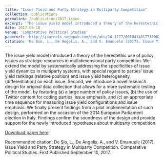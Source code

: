 ```yaml
---
title: "Issue Yield and Party Strategy in Multiparty Competition"
collection: publications
permalink: /publication/2017-issue
excerpt: 'The issue yield model introduced a theory of the herestethic use of policy issues as strategic resources in multidimensional party competition. We extend the model by systematically addressing the specificities of issue yield dynamics in multiparty systems, with special regard to parties’ issue yield rankings (relative position) and issue yield heterogeneity (differentiation) on each issue. Second, we introduce a novel research design for original data collection that allows for a more systematic testing of the model, by featuring (a) a large number of policy issues, (b) the use of Twitter content for coding parties’ issue emphasis, and (c) an appropriate time sequence for measuring issue yield configurations and issue emphasis. We finally present findings from a pilot implementation of such design, performed on the occasion of the 2014 European Parliament election in Italy. Findings confirm the soundness of the design and provide support for the newly introduced hypotheses about multiparty competition.'
date: 2017-09-10
venue: 'Comparative Political Studies'
paperurl: 'http://journals.sagepub.com/doi/abs/10.1177/0010414017730082'
citation: 'De Sio, L., De Angelis, A., and V. Emanuele (2017). Issue Yield and Party Strategy in Multiparty Competition. Comparative Political Studies. First Published September 10, 2017.'
---
```


The issue yield model introduced a theory of the herestethic use of policy issues as strategic resources in multidimensional party competition. We extend the model by systematically addressing the specificities of issue yield dynamics in multiparty systems, with special regard to parties’ issue yield rankings (relative position) and issue yield heterogeneity (differentiation) on each issue. Second, we introduce a novel research design for original data collection that allows for a more systematic testing of the model, by featuring (a) a large number of policy issues, (b) the use of Twitter content for coding parties’ issue emphasis, and (c) an appropriate time sequence for measuring issue yield configurations and issue emphasis. We finally present findings from a pilot implementation of such design, performed on the occasion of the 2014 European Parliament election in Italy. Findings confirm the soundness of the design and provide support for the newly introduced hypotheses about multiparty competition.

[Download paper here](http://journals.sagepub.com/doi/abs/10.1177/0010414017730082)

Recommended citation: De Sio, L., De Angelis, A., and V. Emanuele (2017). Issue Yield and Party Strategy in Multiparty Competition. Comparative Political Studies. First Published September 10, 2017.
